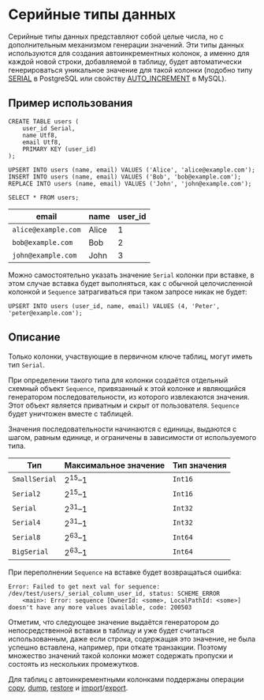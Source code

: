# Серийные типы данных

Серийные типы данных представляют собой целые числа, но с дополнительным механизмом генерации значений. Эти типы данных используются для создания автоинкрементных колонок, а именно для каждой новой строки, добавляемой в таблицу, будет автоматически генерироваться уникальное значение для такой колонки (подобно типу [SERIAL](https://www.postgresql.org/docs/current/datatype-numeric.html#DATATYPE-SERIAL) в PostgreSQL или свойству [AUTO_INCREMENT](https://dev.mysql.com/doc/refman/9.0/en/example-auto-increment.html) в MySQL).

## Пример использования

``` yql
CREATE TABLE users (
    user_id Serial,
    name Utf8,
    email Utf8,
    PRIMARY KEY (user_id)
);
```

``` yql
UPSERT INTO users (name, email) VALUES ('Alice', 'alice@example.com');
INSERT INTO users (name, email) VALUES ('Bob', 'bob@example.com');
REPLACE INTO users (name, email) VALUES ('John', 'john@example.com');
```

``` yql
SELECT * FROM users;
```

email | name | user_id
----- | ----- | -----
`alice@example.com` | Alice | 1
`bob@example.com` | Bob | 2
`john@example.com` | John | 3

Можно самостоятельно указать значение `Serial` колонки при вставке, в этом случае вставка будет выполняться, как с обычной целочисленной колонкой и `Sequence` затрагиваться при таком запросе никак не будет:

``` yql
UPSERT INTO users (user_id, name, email) VALUES (4, 'Peter', 'peter@example.com');
```

## Описание

Только колонки, участвующие в первичном ключе таблиц, могут иметь тип `Serial`.

При определении такого типа для колонки создаётся отдельный схемный объект `Sequence`, привязанный к этой колонке и являющийся генератором последовательности, из которого извлекаются значения. Этот объект является приватным и скрыт от пользователя. `Sequence` будет уничтожен вместе с таблицей.

Значения последовательности начинаются с единицы, выдаются с шагом, равным единице, и ограничены в зависимости от используемого типа.

Тип | Максимальное значение | Тип значения
----- | ----- | -----
`SmallSerial` | $2^{15}–1$ | `Int16`
`Serial2` | $2^{15}–1$ | `Int16`
`Serial` | $2^{31}–1$ | `Int32`
`Serial4` | $2^{31}–1$ | `Int32`
`Serial8` | $2^{63}–1$ | `Int64`
`BigSerial` | $2^{63}–1$ | `Int64`

При переполнении `Sequence` на вставке будет возвращаться ошибка:

```text
Error: Failed to get next val for sequence: /dev/test/users/_serial_column_user_id, status: SCHEME_ERROR
    <main>: Error: sequence [OwnerId: <some>, LocalPathId: <some>] doesn't have any more values available, code: 200503
```

Отметим, что следующее значение выдаётся генератором до непосредственной вставки в таблицу и уже будет считаться использованным, даже если строка, содержащая это значение, не была успешно вставлена, например, при откате транзакции. Поэтому множество значений такой колонки может содержать пропуски и состоять из нескольких промежутков.

Для таблиц с автоинкрементными колонками поддержаны операции [copy](../../../../reference/ydb-cli/tools-copy.md), [dump](../../../../reference/ydb-cli/export-import/tools-dump.md), [restore](../../../../reference/ydb-cli/export-import/import-file.md) и [import](../../../../reference/ydb-cli/export-import/import-s3.md)/[export](../../../../reference/ydb-cli/export-import/export-s3.md).
